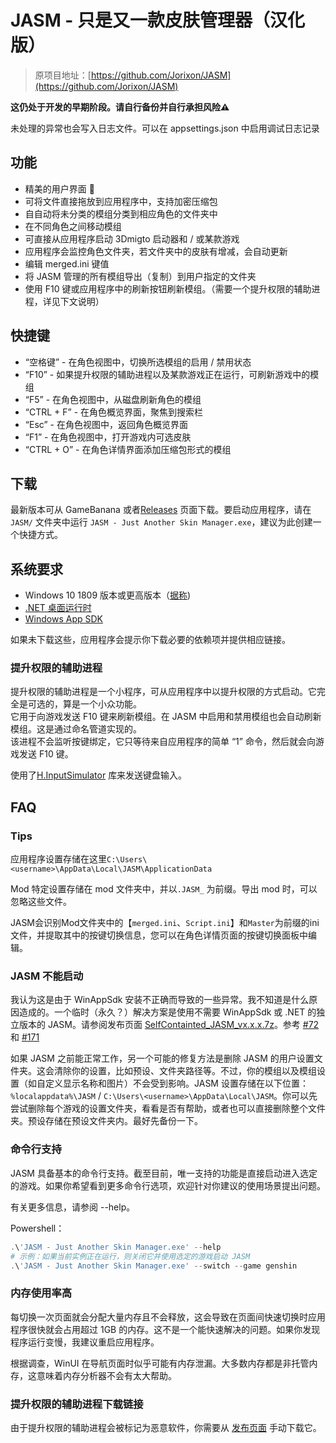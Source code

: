 # JASM - 只是又一款皮肤管理器（汉化版）

> 原项目地址：[https://github.com/Jorixon/JASM](https://github.com/Jorixon/JASM)

**这仍处于开发的早期阶段。请自行备份并自行承担风险⚠️**

未处理的异常也会写入日志文件。可以在 appsettings.json 中启用调试日志记录

## 功能
- 精美的用户界面 👀
- 可将文件直接拖放到应用程序中，支持加密压缩包
- 自自动将未分类的模组分类到相应角色的文件夹中
- 在不同角色之间移动模组
- 可直接从应用程序启动 3Dmigto 启动器和 / 或某款游戏
- 应用程序会监控角色文件夹，若文件夹中的皮肤有增减，会自动更新
- 编辑 merged.ini 键值
- 将 JASM 管理的所有模组导出（复制）到用户指定的文件夹
- 使用 F10 键或应用程序中的刷新按钮刷新模组。（需要一个提升权限的辅助进程，详见下文说明）

## 快捷键
- “空格键” - 在角色视图中，切换所选模组的启用 / 禁用状态
- “F10” - 如果提升权限的辅助进程以及某款游戏正在运行，可刷新游戏中的模组
- “F5” - 在角色视图中，从磁盘刷新角色的模组
- “CTRL + F” - 在角色概览界面，聚焦到搜索栏
- “Esc” - 在角色视图中，返回角色概览界面
- “F1” - 在角色视图中，打开游戏内可选皮肤
- “CTRL + O” - 在角色详情界面添加压缩包形式的模组

## 下载
最新版本可从 GameBanana 或者[Releases](https://github.com/Moonholder/JASM/releases) 页面下载。要启动应用程序，请在 ```JASM/``` 文件夹中运行 ```JASM - Just Another Skin Manager.exe```，建议为此创建一个快捷方式。

## 系统要求
- Windows 10 1809 版本或更高版本（[据称](https://learn.microsoft.com/en-us/windows/apps/windows-app-sdk/))
- [.NET 桌面运行时](https://aka.ms/dotnet-core-applaunch?missing_runtime=true&arch=x64&rid=win10-x64&apphost_version=9.0.0&gui=true)
- [Windows App SDK](https://learn.microsoft.com/en-us/windows/apps/windows-app-sdk/downloads)

如果未下载这些，应用程序会提示你下载必要的依赖项并提供相应链接。

### 提升权限的辅助进程
提升权限的辅助进程是一个小程序，可从应用程序中以提升权限的方式启动。它完全是可选的，算是一个小众功能。  
它用于向游戏发送 F10 键来刷新模组。在 JASM 中启用和禁用模组也会自动刷新模组。这是通过命名管道实现的。  
该进程不会监听按键绑定，它只等待来自应用程序的简单 “1” 命令，然后就会向游戏发送 F10 键。

使用了[H.InputSimulator](https://github.com/HavenDV/H.InputSimulator) 库来发送键盘输入。

## FAQ

### Tips

应用程序设置存储在这里```C:\Users\<username>\AppData\Local\JASM\ApplicationData```

Mod 特定设置存储在 mod 文件夹中，并以```.JASM_``` 为前缀。导出 mod 时，可以忽略这些文件。

JASM会识别Mod文件夹中的【```merged.ini```、```Script.ini```】和```Master```为前缀的ini文件，并提取其中的按键切换信息，您可以在角色详情页面的按键切换面板中编辑。


### JASM 不能启动

我认为这是由于 WinAppSdk 安装不正确而导致的一些异常。我不知道是什么原因造成的。一个临时（永久？）解决方案是使用不需要 WinAppSdk 或 .NET 的独立版本的 JASM。请参阅发布页面 [SelfContainted_JASM_vx.x.x.7z](https://github.com/Moonholder/JASM/releases)。参考 [#72](https://github.com/Jorixon/JASM/issues/72) 和 [#171](https://github.com/Jorixon/JASM/issues/171)

如果 JASM 之前能正常工作，另一个可能的修复方法是删除 JASM 的用户设置文件夹。这会清除你的设置，比如预设、文件夹路径等。不过，你的模组以及模组设置（如自定义显示名称和图片）不会受到影响。JASM 设置存储在以下位置：`%localappdata%\JASM` / `C:\Users\<username>\AppData\Local\JASM`。你可以先尝试删除每个游戏的设置文件夹，看看是否有帮助，或者也可以直接删除整个文件夹。预设存储在预设文件夹内。最好先备份一下。

### 命令行支持

JASM 具备基本的命令行支持。截至目前，唯一支持的功能是直接启动进入选定的游戏。如果你希望看到更多命令行选项，欢迎针对你建议的使用场景提出问题。

有关更多信息，请参阅 --help。

Powershell：
```powershell
.\'JASM - Just Another Skin Manager.exe' --help
# 示例：如果当前实例正在运行，则关闭它并使用选定的游戏启动 JASM
.\'JASM - Just Another Skin Manager.exe' --switch --game genshin
```

### 内存使用率高

每切换一次页面就会分配大量内存且不会释放，这会导致在页面间快速切换时应用程序很快就会占用超过 1GB 的内存。这不是一个能快速解决的问题。如果你发现程序运行变慢，我建议重启应用程序。

根据调查，WinUI 在导航页面时似乎可能有内存泄漏。大多数内存都是非托管内存，这意味着内存分析器不会有太大帮助。

### 提升权限的辅助进程下载链接

由于提升权限的辅助进程会被标记为恶意软件，你需要从 [发布页面](https://github.com/Jorixon/JASM/releases/tag/v2.14.3) 手动下载它。